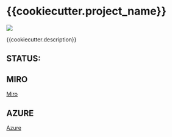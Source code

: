# {{cookiecutter.project_name}}

<a target="_blank" href="https://cookiecutter-data-science.drivendata.org/">
    <img src="https://img.shields.io/badge/CCDS-Project%20template-328F97?logo=cookiecutter" />
</a>

{{cookiecutter.description}}

## STATUS:

<TO BE FILLED>

## MIRO

<a target="_blank" href="{{cookiecutter.miro_link}}">
    Miro
</a>

## AZURE

<a target="_blank" href="{{cookiecutter.azure_link}}">
    Azure
</a>
